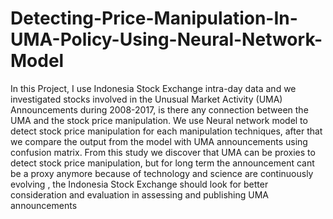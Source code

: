 # Detecting-Price-Manipulation-In-UMA-Policy-Using-Neural-Network-Model
In this Project, I use Indonesia Stock Exchange intra-day data and we investigated stocks involved in the Unusual Market Activity (UMA) Announcements during 2008-2017, is there any connection between the UMA and the stock price manipulation. We use Neural network model to detect stock price manipulation for each manipulation techniques, after that we compare the output from the model with UMA announcements using confusion matrix. From this study we discover that UMA can be proxies to detect stock price manipulation, but for long term the announcement cant be a proxy anymore because of technology and science are continuously evolving , the Indonesia Stock Exchange should look for better consideration and evaluation in assessing and publishing UMA announcements 
